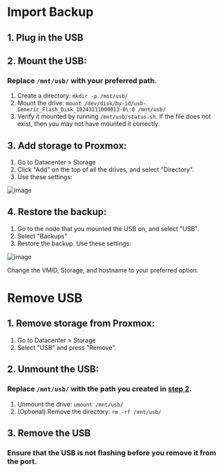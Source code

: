 # Import Backup

## 1. Plug in the USB

## 2. Mount the USB:
### Replace `/mnt/usb/` with your preferred path.
1. Create a directory: `mkdir -p /mnt/usb/`
2. Mount the drive: `mount /dev/disk/by-id/usb-Generic_Flash_Disk_10243111000013-0\:0 /mnt/usb/`
3. Verify it mounted by running `/mnt/usb/status.sh`. If the file does not exist, then you may not have mounted it correctly.

## 3. Add storage to Proxmox:
1. Go to Datacenter > Storage
2. Click "Add" on the top of all the drives, and select "Directory".
3. Use these settings:

![image](https://github.com/user-attachments/assets/ddf02d18-edbd-4feb-ae50-8b140b7ff313)

## 4. Restore the backup:
1. Go to the node that you mounted the USB on, and select "USB".
2. Select "Backups"
3. Restore the backup. Use these settings:

![image](https://github.com/user-attachments/assets/22d33eb9-de37-4c0f-a941-7e608d2b0f7f)

Change the VMID, Storage, and hostname to your preferred option.

# Remove USB

## 1. Remove storage from Proxmox:
1. Go to Datacenter > Storage
2. Select "USB" and press "Remove".

## 2. Unmount the USB:
### Replace `/mnt/usb/` with the path you created in [step 2](https://github.com/The-Dark-Mode/Proxmox-USB/blob/main/README.md#2-mount-the-usb).
1. Unmount the drive: `umount /mnt/usb/`
2. (Optional) Remove the directory: `rm -rf /mnt/usb/`

## 3. Remove the USB
### Ensure that the USB is not flashing before you remove it from the port.
